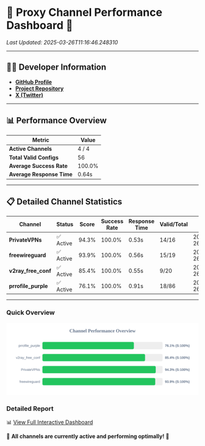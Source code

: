 # 🌟 Proxy Channel Performance Dashboard 🌟

_Last Updated: 2025-03-26T11:16:46.248310_

---

## 👩‍💻 Developer Information

- **[GitHub Profile](https://github.com/4n0nymou3)**  
- **[Project Repository](https://github.com/4n0nymou3/multi-proxy-config-fetcher)**  
- **[X (Twitter)](https://x.com/4n0nymou3)**  

---

## 📊 Performance Overview

| Metric                | Value       |
|-----------------------|-------------|
| **Active Channels**   | 4 / 4       |
| **Total Valid Configs** | 56          |
| **Average Success Rate** | 100.0%      |
| **Average Response Time** | 0.64s       |

---

## 📋 Detailed Channel Statistics

| Channel          | Status     | Score  | Success Rate | Response Time | Valid/Total | Last Success               |
|------------------|------------|--------|--------------|---------------|-------------|----------------------------|
| **PrivateVPNs**  | ✅ Active  | 94.3%  | 100.0% | 0.53s         | 14/16       | 2025-03-26T11:16:45.655477 |
| **freewireguard**  | ✅ Active  | 93.9%  | 100.0% | 0.56s         | 15/19       | 2025-03-26T11:16:46.246364 |
| **v2ray_free_conf**  | ✅ Active  | 85.4%  | 100.0% | 0.55s         | 9/20       | 2025-03-26T11:16:45.095300 |
| **prrofile_purple**  | ✅ Active  | 76.1%  | 100.0% | 0.91s         | 18/86       | 2025-03-26T11:16:44.513098 |

---

### Quick Overview
<div align="center">
  <a href="https://raw.githubusercontent.com/nullluser/NullRepo/refs/heads/main/assets/channel_stats_chart.svg">
    <img src="https://raw.githubusercontent.com/nullluser/NullRepo/refs/heads/main/assets/channel_stats_chart.svg" alt="Source Performance Statistics" width="800">
  </a>
</div>

### Detailed Report
📊 [View Full Interactive Dashboard](https://htmlpreview.github.io/?https://github.com/nullluser/NullRepo/blob/main/assets/performance_report.html)

🎉 **All channels are currently active and performing optimally!** 🎉
